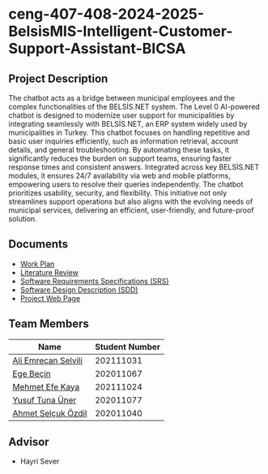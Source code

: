 # ceng-407-408-2024-2025-BelsisMIS-Intelligent-Customer-Support-Assistant-BICSA

## Project Description
The chatbot acts as a bridge between municipal employees and the complex functionalities of the BELSİS.NET system. The Level 0 AI-powered chatbot is designed to modernize user support for municipalities by integrating seamlessly with BELSİS.NET, an ERP system widely used by municipalities in Turkey. This chatbot focuses on handling repetitive and basic user inquiries efficiently, such as information retrieval, account details, and general troubleshooting. By automating these tasks, it significantly reduces the burden on support teams, ensuring faster response times and consistent answers.
Integrated across key BELSİS.NET modules, it ensures 24/7 availability via web and mobile platforms, empowering users to resolve their queries independently.
The chatbot prioritizes usability, security, and flexibility. This initiative not only streamlines support operations but also aligns with the evolving needs of municipal services, delivering an efficient, user-friendly, and future-proof solution.

## Documents
- [Work Plan](https://github.com/CankayaUniversity/ceng-407-408-2024-2025-BelsisMIS-Intelligent-Customer-Support-Assistant-BICSA/wiki/Project-Work-Plan)
- [Literature Review](https://github.com/CankayaUniversity/ceng-407-408-2024-2025-BelsisMIS-Intelligent-Customer-Support-Assistant-BICSA/wiki/Literature-Review)
- [Software Requirements Specifications (SRS)](https://github.com/CankayaUniversity/ceng-407-408-2024-2025-BelsisMIS-Intelligent-Customer-Support-Assistant-BICSA/wiki/Software-Requirements-Specifications-(SRS))
- [Software Design Description (SDD)](https://github.com/CankayaUniversity/ceng-407-408-2024-2025-BelsisMIS-Intelligent-Customer-Support-Assistant-BICSA/wiki/Software-Desing-Document-(SDD))
- [Project Web Page](https://emrecanselvili.wixsite.com/bicsa1)

## Team Members
| Name                   | Student Number |
|------------------------|----------------|
| [Ali Emrecan Selvili](https://github.com/emreselvili)  | 202111031      |
| [Ege Beçin](https://github.com/egebecin)         | 202011067      |
| [Mehmet Efe Kaya](https://github.com/MehmetEfeKaya)     | 202111024      |
| [Yusuf Tuna Üner](https://github.com/Tunauner)              | 202011077      |
| [Ahmet Selçuk Özdil](https://github.com/aselcuk8)  | 202011040       |


## Advisor
- Hayri Sever




